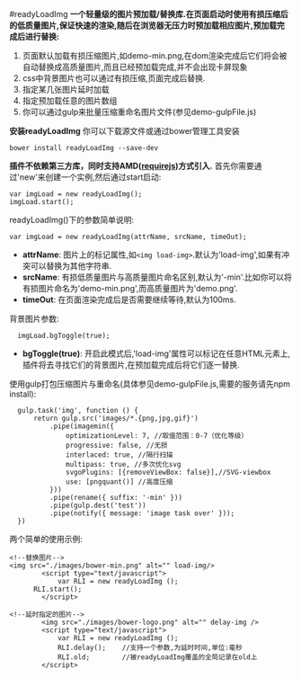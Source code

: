 #readyLoadImg
**一个轻量级的图片预加载/替换库.在页面启动时使用有损压缩后的低质量图片,保证快速的渲染,随后在浏览器无压力时预加载相应图片,预加载完成后进行替换:**  
1. 页面默认加载有损压缩图片,如demo-min.png,在dom渲染完成后它们将会被自动替换成高质量图片,而且已经预加载完成,并不会出现卡屏现象  
2. css中背景图片也可以通过有损压缩,页面完成后替换.  
3. 指定某几张图片延时加载  
4. 指定预加载任意的图片数组 
5. 你可以通过gulp来批量压缩重命名图片文件(参见demo-gulpFile.js)

**安装readyLoadImg**
你可以下载源文件或通过bower管理工具安装
```
bower install readyLoadImg --save-dev
```

**插件不依赖第三方库，同时支持AMD([requirejs](http://apps.bdimg.com/libs/require.js/2.1.9/require.js))方式引入.**
首先你需要通过'new'来创建一个实例,然后通过start启动:
```
var imgLoad = new readyLoadImg();
imgLoad.start();
```

readyLoadImg()下的参数简单说明:
```
var imgLoad = new readyLoadImg(attrName, srcName, timeOut);
```


- **attrName**: 图片上的标记属性,如```<img load-img>```.默认为'load-img',如果有冲突可以替换为其他字符串.
- **srcName**: 有损低质量图片与高质量图片命名区别,默认为'-min'.比如你可以将有损图片命名为'demo-min.png',而高质量图片为'demo.png'.
- **timeOut**: 在页面渲染完成后是否需要继续等待,默认为100ms.

  

背景图片参数:
```
  imgLoad.bgToggle(true);
```


- **bgToggle(true)**: 开启此模式后,'load-img'属性可以标记在任意HTML元素上,插件将去寻找它们的背景图片,在预加载完成后将它们逐一替换.  

  
  

使用gulp打包压缩图片与重命名(具体参见demo-gulpFile.js,需要的服务请先npm install):
```
  gulp.task('img', function () {
      return gulp.src('images/*.{png,jpg,gif}')
          .pipe(imagemin({
              optimizationLevel: 7, //取值范围：0-7（优化等级）
              progressive: false, //无损
              interlaced: true, //隔行扫描
              multipass: true, //多次优化svg
              svgoPlugins: [{removeViewBox: false}],//SVG-viewbox
              use: [pngquant()] //高度压缩
          }))
          .pipe(rename({ suffix: '-min' }))
          .pipe(gulp.dest('test'))
          .pipe(notify({ message: 'image task over' }));
  })
```

两个简单的使用示例:

```
<!--替换图片-->
<img src="./images/bower-min.png" alt="" load-img/>
		<script type="text/javascript">
			var RLI = new readyLoadImg ();
      RLI.start();
		</script>
```

```
<!--延时指定的图片-->
		<img src="./images/bower-logo.png" alt="" delay-img />
		<script type="text/javascript">
			var RLI = new readyLoadImg ();
      		RLI.delay(); 	//支持一个参数,为延时时间,单位:毫秒
      		RLI.old;		//被readyLoadImg覆盖的全局记录在old上
		</script>
```
